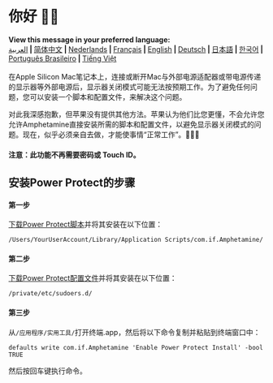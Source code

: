 # 你好 👋🏼
<b>View this message in your preferred language:</b><br><a href="https://x74353.github.io/Amphetamine-Power-Protect/Localized/PowerProtectInstall_Arabic.html">العربية</a><b> | </b><a href="https://x74353.github.io/Amphetamine-Power-Protect/Localized/PowerProtectInstall_ChineseSimplified.html">简体中文<a><b> | </b><a href="https://x74353.github.io/Amphetamine-Power-Protect/Localized/PowerProtectInstall_Dutch.html">Nederlands</a><b> | </b><a href="https://x74353.github.io/Amphetamine-Power-Protect/Localized/PowerProtectInstall_French.html">Français</a><b> | </b><a href="https://x74353.github.io/Amphetamine-Power-Protect/">English</a><b> | </b><a href="https://x74353.github.io/Amphetamine-Power-Protect/Localized/PowerProtectInstall_German.html">Deutsch</a><b> | </b><a href="https://x74353.github.io/Amphetamine-Power-Protect/Localized/PowerProtectInstall_Japanese.html">日本語</a><b> | </b><a href="https://x74353.github.io/Amphetamine-Power-Protect/Localized/PowerProtectInstall_Korean.html">한국어</a><b> | </b><a href="https://x74353.github.io/Amphetamine-Power-Protect/Localized/PowerProtectInstall_Portuguese.html">Português Brasileiro</a><b> | </b><a href="https://x74353.github.io/Amphetamine-Power-Protect/Localized/PowerProtectInstall_Vietnamese.html">Tiếng Việt</a>
<br><br>
在Apple Silicon Mac笔记本上，连接或断开Mac与外部电源适配器或带电源传递的显示器等外部电源后，显示器关闭模式可能无法按预期工作。为了避免任何问题，您可以安装一个脚本和配置文件，来解决这个问题。

对此我深感抱歉，但苹果没有提供其他方法。苹果认为他们比您更懂，不会允许您允许Amphetamine直接安装所需的脚本和配置文件，以避免显示器关闭模式的问题。现在，似乎必须亲自去做，才能使事情“正常工作”。🔨💪🏼

<h4>注意：此功能不再需要密码或 Touch ID。</h4>

## 安装Power Protect的步骤

<h4>第一步</h4>
<a href="https://raw.githubusercontent.com/x74353/Amphetamine/master/Files/PowerProtect_Script.zip">下载Power Protect脚本</a>并将其安装在以下位置：<br>

```
/Users/YourUserAccount/Library/Application Scripts/com.if.Amphetamine/
```

<h4>第二步</h4>

<a href="https://raw.githubusercontent.com/x74353/Amphetamine/master/Files/PowerProtect_Configuration.zip">下载Power Protect配置文件</a>并将其安装在以下位置：

```
/private/etc/sudoers.d/
```

<h4>第三步</h4>

从```/应用程序/实用工具/```打开终端.app，然后将以下命令复制并粘贴到终端窗口中：

```
defaults write com.if.Amphetamine 'Enable Power Protect Install' -bool TRUE
```

然后按回车键执行命令。
